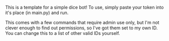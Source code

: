 This is a template for a simple dice bot!
To use, simply paste your token into it's place (in main.py) and run.

This comes with a few commands that require admin use only,
but I'm not clever enough to find out permissions, so I've got them set to my own ID.
You can change this to a list of other valid IDs yourself.